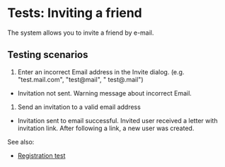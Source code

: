 <!-- TITLE: Tests: Inviting a friend -->
<!-- SUBTITLE: -->

# Tests: Inviting a friend

The system allows you to invite a friend by e-mail.

## Testing scenarios

1. Enter an incorrect Email address in the Invite dialog. (e.g. "test.mail.com", "test@mail", "
   test@.mail")

* Invitation not sent. Warning message about incorrect Email.

1. Send an invitation to a valid email address

* Invitation sent to email successful. Invited user received a letter with invitation link. After following a link, a
  new user was created.

See also:

* [Registration test](../tests/registration-test.md)
